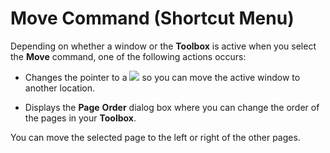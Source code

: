 
# Move Command (Shortcut Menu)

Depending on whether a window or the  **Toolbox** is active when you select the **Move** command, one of the following actions occurs:



- Changes the pointer to a 
![](../images/movecur_ZA01201626.gif) so you can move the active window to another location.
    
- Displays the  **Page** **Order** dialog box where you can change the order of the pages in your **Toolbox**.
    

You can move the selected page to the left or right of the other pages.
